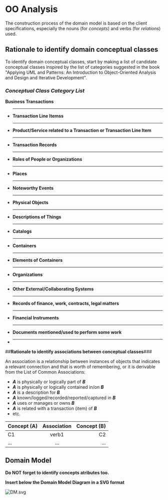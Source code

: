 # OO Analysis

The construction process of the domain model is based on the client specifications, especially the nouns (for _concepts_) and verbs (for _relations_) used.

## Rationale to identify domain conceptual classes

To identify domain conceptual classes, start by making a list of candidate conceptual classes inspired by the list of categories suggested in the book "Applying UML and Patterns: An Introduction to Object-Oriented Analysis and Design and Iterative Development".

### _Conceptual Class Category List_

**Business Transactions**

- ***

  **Transaction Line Itemss**

- ***

  **Product/Service related to a Transaction or Transaction Line Item**

- ***

  **Transaction Records**

- ***

  **Roles of People or Organizations**

- ***

  **Places**

- ***

  **Noteworthy Events**

- ***

  **Physical Objects**

- ***

  **Descriptions of Things**

- ***

  **Catalogs**

- ***

  **Containers**

- ***

  **Elements of Containers**

- ***

  **Organizations**

- ***

  **Other External/Collaborating Systems**

- ***

  **Records of finance, work, contracts, legal matters**

- ***

  **Financial Instruments**

- ***

  **Documents mentioned/used to perform some work**

- ***

##**Rationale to identify associations between conceptual classes**###

An association is a relationship between instances of objects that indicates a relevant connection and that is worth of remembering, or it is derivable from the List of Common Associations:

- **_A_** is physically or logically part of **_B_**
- **_A_** is physically or logically contained in/on **_B_**
- **_A_** is a description for **_B_**
- **_A_** known/logged/recorded/reported/captured in **_B_**
- **_A_** uses or manages or owns **_B_**
- **_A_** is related with a transaction (item) of **_B_**
- etc.

| Concept (A) | Association | Concept (B) |
| ----------- | :---------: | ----------: |
| C1          |    verb1    |          C2 |
| ...         |     ...     |         ... |

## Domain Model

**Do NOT forget to identify concepts atributes too.**

**Insert below the Domain Model Diagram in a SVG format**

![DM.svg](DM.svg)
